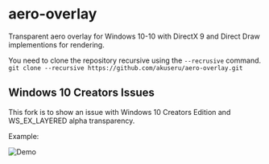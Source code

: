 # aero-overlay
Transparent aero overlay for Windows 10-10 with DirectX 9 and Direct Draw implementions for rendering.

You need to clone the repository recursive using the `--recrusive` command.
```git clone --recursive https://github.com/akuseru/aero-overlay.git```

## Windows 10 Creators Issues
This fork is to show an issue with Windows 10 Creators Edition and WS_EX_LAYERED alpha transparency. 

Example:


![Demo](https://vgy.me/h8A8U1.png)

